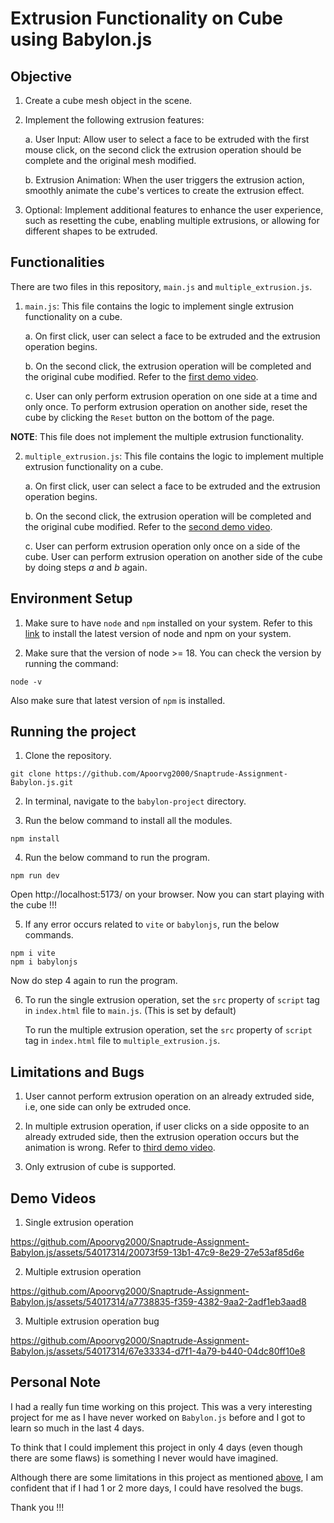 # Extrusion Functionality on Cube using Babylon.js

## Objective

1. Create a cube mesh object in the scene.

2. Implement the following extrusion features:

   a. User Input: Allow user to select a face to be extruded with the first mouse click, on the second click the extrusion operation should be complete and the original mesh modified.

   b. Extrusion Animation: When the user triggers the extrusion action, smoothly animate the cube's vertices to create the extrusion effect.

3. Optional: Implement additional features to enhance the user experience, such as resetting the cube, enabling multiple extrusions, or allowing for different shapes to be extruded.

## Functionalities

There are two files in this repository, `main.js` and `multiple_extrusion.js`.

1. `main.js`: This file contains the logic to implement single extrusion functionality on a cube.

   a. On first click, user can select a face to be extruded and the extrusion operation begins.

   b. On the second click, the extrusion operation will be completed and the original cube modified. Refer to the [first demo video](#demo-videos).

   c. User can only perform extrusion operation on one side at a time and only once. To perform extrusion operation on another side, reset the cube by clicking the `Reset` button on the bottom of the page.

**NOTE**: This file does not implement the multiple extrusion functionality.

2. `multiple_extrusion.js`: This file contains the logic to implement multiple extrusion functionality on a cube.

   a. On first click, user can select a face to be extruded and the extrusion operation begins.

   b. On the second click, the extrusion operation will be completed and the original cube modified. Refer to the [second demo video](#demo-videos).

   c. User can perform extrusion operation only once on a side of the cube. User can perform extrusion operation on another side of the cube by doing steps _a_ and _b_ again.

## Environment Setup

1. Make sure to have `node` and `npm` installed on your system. Refer to this [link](https://radixweb.com/blog/installing-npm-and-nodejs-on-windows-and-mac#mac) to install the latest version of node and npm on your system.

2. Make sure that the version of node >= 18. You can check the version by running the command:

```
node -v
```

Also make sure that latest version of `npm` is installed.

## Running the project

1. Clone the repository.

```
git clone https://github.com/Apoorvg2000/Snaptrude-Assignment-Babylon.js.git
```

2. In terminal, navigate to the `babylon-project` directory.

3. Run the below command to install all the modules.

```
npm install
```

4. Run the below command to run the program.

```
npm run dev
```

Open http://localhost:5173/ on your browser. Now you can start playing with the cube !!!

5. If any error occurs related to `vite` or `babylonjs`, run the below commands.

```
npm i vite
npm i babylonjs
```

Now do step 4 again to run the program.

6. To run the single extrusion operation, set the `src` property of `script` tag in `index.html` file to `main.js`. (This is set by default)

   To run the multiple extrusion operation, set the `src` property of `script` tag in `index.html` file to `multiple_extrusion.js`.

## Limitations and Bugs

1. User cannot perform extrusion operation on an already extruded side, i.e, one side can only be extruded once.

2. In multiple extrusion operation, if user clicks on a side opposite to an already extruded side, then the extrusion operation occurs but the animation is wrong. Refer to [third demo video](#demo-videos).

3. Only extrusion of cube is supported.

## Demo Videos

1. Single extrusion operation

https://github.com/Apoorvg2000/Snaptrude-Assignment-Babylon.js/assets/54017314/20073f59-13b1-47c9-8e29-27e53af85d6e

2. Multiple extrusion operation

https://github.com/Apoorvg2000/Snaptrude-Assignment-Babylon.js/assets/54017314/a7738835-f359-4382-9aa2-2adf1eb3aad8

3. Multiple extrusion operation bug

https://github.com/Apoorvg2000/Snaptrude-Assignment-Babylon.js/assets/54017314/67e33334-d7f1-4a79-b440-04dc80ff10e8

## Personal Note

I had a really fun time working on this project. This was a very interesting project for me as I have never worked on `Babylon.js` before and I got to learn so much in the last 4 days.

To think that I could implement this project in only 4 days (even though there are some flaws) is something I never would have imagined.

Although there are some limitations in this project as mentioned [above](#limitations-and-bugs), I am confident that if I had 1 or 2 more days, I could have resolved the bugs.

Thank you !!!
